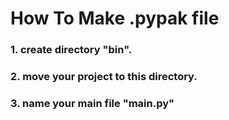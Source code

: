# How To Make .pypak file
### 1. create directory "bin".
### 2. move your project to this directory.
### 3. name your main file "main.py"
